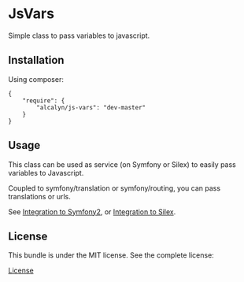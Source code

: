 JsVars
======

Simple class to pass variables to javascript.


## Installation

Using composer:

``` json{
{
    "require": {
        "alcalyn/js-vars": "dev-master"
    }
}
```


## Usage

This class can be used as service (on Symfony or Silex) to easily pass variables to Javascript.

Coupled to symfony/translation or symfony/routing, you can pass translations or urls.

See [Integration to Symfony2](doc/integ_symfony2.md),
or [Integration to Silex](doc/integ_silex.md).

## License

This bundle is under the MIT license. See the complete license:

[License](LICENSE)
